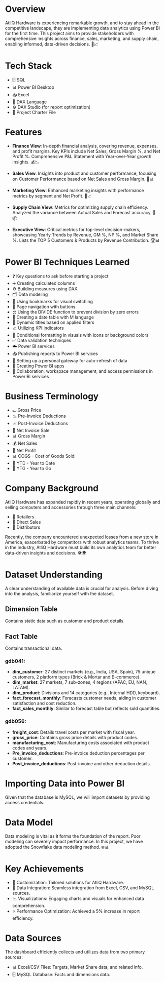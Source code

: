 # Overview
AtliQ Hardware is experiencing remarkable growth, and to stay ahead in the competitive landscape, they are implementing data analytics using Power BI for the first time. This project aims to provide stakeholders with comprehensive insights across finance, sales, marketing, and supply chain, enabling informed, data-driven decisions. 💼📈

# Tech Stack
- 🗄️ SQL
- 📊 Power BI Desktop
- 📥 Excel
- 🧮 DAX Language
- ⚙️ DAX Studio (for report optimization)
- 📄 Project Charter File

# Features
- **Finance View**: In-depth financial analysis, covering revenue, expenses, and profit margins. Key KPIs include Net Sales, Gross Margin %, and Net Profit %. Comprehensive P&L Statement with Year-over-Year growth insights. 💰📉
  
- **Sales View**: Insights into product and customer performance, focusing on Customer Performance based on Net Sales and Gross Margin. 🛒📊

- **Marketing View**: Enhanced marketing insights with performance metrics by segment and Net Profit. 📣📈

- **Supply Chain View**: Metrics for optimizing supply chain efficiency. Analyzed the variance between Actual Sales and Forecast accuracy. 🚚📦

- **Executive View**: Critical metrics for top-level decision-makers, showcasing Yearly Trends by Revenue, GM %, NP %, and Market Share %. Lists the TOP 5 Customers & Products by Revenue Contribution. 🏆📊

# Power BI Techniques Learned
- ❓ Key questions to ask before starting a project
- ➕ Creating calculated columns
- ⚙️ Building measures using DAX
- 🗂️ Data modeling
- 📑 Using bookmarks for visual switching
- 📲 Page navigation with buttons
- ⚖️ Using the DIVIDE function to prevent division by zero errors
- 📅 Creating a date table with M language
- 🔄 Dynamic titles based on applied filters
- 📈 Utilizing KPI indicators
- 🎨 Conditional formatting in visuals with icons or background colors
- ✅ Data validation techniques
- ☁️ Power BI services
- 📤 Publishing reports to Power BI services
- 🔄 Setting up a personal gateway for auto-refresh of data
- 📱 Creating Power BI apps
- 🤝 Collaboration, workspace management, and access permissions in Power BI services

# Business Terminology
- 💵 Gross Price
- 📉 Pre-Invoice Deductions
- 📈 Post-Invoice Deductions
- 🧾 Net Invoice Sale
- 📊 Gross Margin
- 💰 Net Sales
- 🤑 Net Profit
- 📊 COGS - Cost of Goods Sold
- 📅 YTD - Year to Date
- 📅 YTG - Year to Go

# Company Background
AtliQ Hardware has expanded rapidly in recent years, operating globally and selling computers and accessories through three main channels:
- 🏪 Retailers
- 🛒 Direct Sales
- 🚚 Distributors

Recently, the company encountered unexpected losses from a new store in America, exacerbated by competitors with robust analytics teams. To thrive in the industry, AtliQ Hardware must build its own analytics team for better data-driven insights and decisions. 🛠️🌍

# Dataset Understanding
A clear understanding of available data is crucial for analysis. Before diving into the analysis, familiarize yourself with the dataset.

## Dimension Table
Contains static data such as customer and product details.

## Fact Table
Contains transactional data.

### gdb041:
- **dim_customer**: 27 distinct markets (e.g., India, USA, Spain), 75 unique customers, 2 platform types (Brick & Mortar and E-commerce).
- **dim_market**: 27 markets, 7 sub-zones, 4 regions (APAC, EU, NAN, LATAM).
- **dim_product**: Divisions and 14 categories (e.g., Internal HDD, keyboard).
- **fact_forecast_monthly**: Forecasts customer needs, aiding in customer satisfaction and cost reduction.
- **fact_sales_monthly**: Similar to forecast table but reflects sold quantities.

### gdb056:
- **freight_cost**: Details travel costs per market with fiscal year.
- **gross_price**: Contains gross price details with product codes.
- **manufacturing_cost**: Manufacturing costs associated with product codes and years.
- **Pre_invoice_deductions**: Pre-invoice deduction percentages per customer.
- **Post_invoice_deductions**: Post-invoice and other deduction details.

# Importing Data into Power BI
Given that the database is MySQL, we will import datasets by providing access credentials.

# Data Model
Data modeling is vital as it forms the foundation of the report. Poor modeling can severely impact performance. In this project, we have adopted the Snowflake data modeling method. ❄️📊

# Key Achievements
- 🎯 Customization: Tailored solutions for AtliQ Hardware.
- 🔗 Data Integration: Seamless integration from Excel, CSV, and MySQL sources.
- 📉 Visualizations: Engaging charts and visuals for enhanced data comprehension.
- ⚡ Performance Optimization: Achieved a 5% increase in report efficiency.

# Data Sources
The dashboard efficiently collects and utilizes data from two primary sources:
- 📊 Excel/CSV Files: Targets, Market Share data, and related info.
- 🗄️ MySQL Database: Facts and dimensions data.
